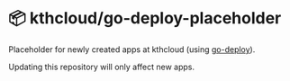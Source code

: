 # 📦 kthcloud/go-deploy-placeholder

Placeholder for newly created apps at kthcloud (using [go-deploy](https://github.com/kthcloud/go-deploy)).

Updating this repository will only affect new apps.
